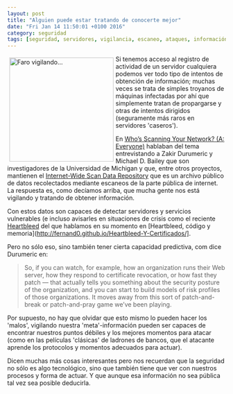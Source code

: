 ```yaml
---
layout: post
title: "Alguien puede estar tratando de conocerte mejor"
date: "Fri Jan 14 11:50:01 +0100 2016"
category: seguridad
tags: [seguridad, servidores, vigilancia, escaneo, ataques, información, meta-información, procesos, debilidades]
---
```





<a href="https://www.flickr.com/photos/fernand0/3699265044" title="Faro vigilando..."><img src="https://c1.staticflickr.com/3/2424/3699265044_962fae8d8d_m.jpg" width="240"  alt="Faro vigilando..." style="float:left; margin:5px"></a>
Si tenemos acceso al registro de actividad de un servidor cualquiera podemos ver todo tipo de intentos de obtención de información; muchas veces se trata de simples troyanos de máquinas infectadas por ahí que simplemente tratan de propargarse y otras de intentos dirigidos (seguramente más raros en servidores 'caseros').

En [Who’s Scanning Your Network? (A: Everyone)](http://krebsonsecurity.com/2015/05/whos-scanning-your-network-a-everyone/) hablaban del tema entrevistando a Zakir Durumeric y Michael D. Bailey que son investigadores de la Universidad de Michigan y que, entre otros proyectos, mantienen el [Internet-Wide Scan Data Repository](https://scans.io/) que es un archivo público de datos recolectados mediante escaneos de la parte pública de internet.
La respuesta es, como decíamos arriba, que mucha gente nos está vigilando y tratando de obtener información.

Con estos datos son capaces de detectar servidores y servicios vulnerables (e incluso avisarles en situaciones de crisis como el reciente [Heartbleed](http://heartbleed.com/) del que hablamos en su momento en [Heartbleed, código y memoria](http://fernand0.github.io/Heartbleed-Y-Certificados/].

Pero no sólo eso, sino también tener cierta capacidad predictiva, com dice Durumeric en:

> So, if you can watch, for example, how an organization runs their Web server, how they respond to certificate revocation, or how fast they patch — that actually tells you something about the security posture of the organization, and you can start to build models of risk profiles of those organizations. It moves away from this sort of patch-and-break or patch-and-pray game we’ve been playing.

Por supuesto, no hay que olvidar que esto mismo lo pueden hacer los 'malos', vigilando nuestra 'meta'-información pueden ser capaces de encontrar nuestros puntos débiles y los mejores momentos para atacar (como en las películas 'clásicas' de ladrones de bancos, que el atacante aprende los protocolos y momentos adecuados para actuar). 

Dicen muchas más cosas interesantes pero nos recuerdan que la seguridad no sólo es algo tecnológico, sino que también tiene que ver con nuestros procesos y forma de actuar. Y que aunque esa información no sea pública tal vez sea posible deducirla.

